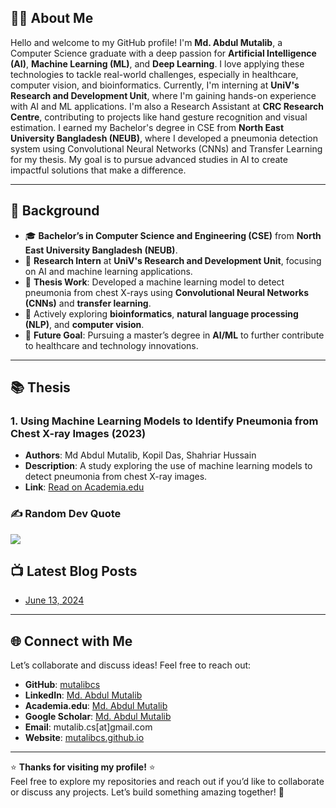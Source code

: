 ## 👨‍💻 About Me
Hello and welcome to my GitHub profile! I'm **Md. Abdul Mutalib**, a Computer Science graduate with a deep passion for **Artificial Intelligence (AI)**, **Machine Learning (ML)**, and **Deep Learning**. I love applying these technologies to tackle real-world challenges, especially in healthcare, computer vision, and bioinformatics. Currently, I'm interning at **UniV's Research and Development Unit**, where I'm gaining hands-on experience with AI and ML applications. I'm also a Research Assistant at **CRC Research Centre**, contributing to projects like hand gesture recognition and visual estimation. I earned my Bachelor's degree in CSE from **North East University Bangladesh (NEUB)**, where I developed a pneumonia detection system using Convolutional Neural Networks (CNNs) and Transfer Learning for my thesis. My goal is to pursue advanced studies in AI to create impactful solutions that make a difference.

---

## 🚀 **Background**

- 🎓 **Bachelor’s in Computer Science and Engineering (CSE)** from **North East University Bangladesh (NEUB)**.
- 🔬 **Research Intern** at **UniV's Research and Development Unit**, focusing on AI and machine learning applications.
- 🧠 **Thesis Work**: Developed a machine learning model to detect pneumonia from chest X-rays using **Convolutional Neural Networks (CNNs)** and **transfer learning**.
- 🌱 Actively exploring **bioinformatics**, **natural language processing (NLP)**, and **computer vision**.
- 🎯 **Future Goal**: Pursuing a master’s degree in **AI/ML** to further contribute to healthcare and technology innovations.


---

## 📚 **Thesis**

### 1. **Using Machine Learning Models to Identify Pneumonia from Chest X-ray Images** (2023)
   - **Authors**: Md Abdul Mutalib, Kopil Das, Shahriar Hussain
   - **Description**: A study exploring the use of machine learning models to detect pneumonia from chest X-ray images.
   - **Link**: [Read on Academia.edu](https://www.academia.edu/120971726)


<!-- ---

## 🌐 Socials:
[![Facebook](https://img.shields.io/badge/Facebook-%231877F2.svg?logo=Facebook&logoColor=white)](https://facebook.com/mutalibcscse) [![Instagram](https://img.shields.io/badge/Instagram-%23E4405F.svg?logo=Instagram&logoColor=white)](https://instagram.com/__abdul_mutalib) [![LinkedIn](https://img.shields.io/badge/LinkedIn-%230077B5.svg?logo=linkedin&logoColor=white)](https://linkedin.com/in/Md-Abdul-Mutalib) [![Medium](https://img.shields.io/badge/Medium-12100E?logo=medium&logoColor=white)](https://medium.com/@mutalibcs) [![Quora](https://img.shields.io/badge/Quora-%23B92B27.svg?logo=Quora&logoColor=white)](https://quora.com/profile/Md-Abdul-Mutalib) [![YouTube](https://img.shields.io/badge/YouTube-%23FF0000.svg?logo=YouTube&logoColor=white)](https://youtube.com/@UCBzPgLe7IdN158VRnXwEWfQ) 

# 💻 Tech Stack:
![C](https://img.shields.io/badge/c-%2300599C.svg?style=plastic&logo=c&logoColor=white) ![C++](https://img.shields.io/badge/c++-%2300599C.svg?style=plastic&logo=c%2B%2B&logoColor=white) ![CSS3](https://img.shields.io/badge/css3-%231572B6.svg?style=plastic&logo=css3&logoColor=white) ![HTML5](https://img.shields.io/badge/html5-%23E34F26.svg?style=plastic&logo=html5&logoColor=white) ![Java](https://img.shields.io/badge/java-%23ED8B00.svg?style=plastic&logo=java&logoColor=white) ![JavaScript](https://img.shields.io/badge/javascript-%23323330.svg?style=plastic&logo=javascript&logoColor=%23F7DF1E) ![LaTeX](https://img.shields.io/badge/latex-%23008080.svg?style=plastic&logo=latex&logoColor=white) ![Markdown](https://img.shields.io/badge/markdown-%23000000.svg?style=plastic&logo=markdown&logoColor=white) ![Python](https://img.shields.io/badge/python-3670A0?style=plastic&logo=python&logoColor=ffdd54) ![Vercel](https://img.shields.io/badge/vercel-%23000000.svg?style=plastic&logo=vercel&logoColor=white) ![Netlify](https://img.shields.io/badge/netlify-%23000000.svg?style=plastic&logo=netlify&logoColor=#00C7B7) ![Heroku](https://img.shields.io/badge/heroku-%23430098.svg?style=plastic&logo=heroku&logoColor=white) ![NPM](https://img.shields.io/badge/NPM-%23000000.svg?style=plastic&logo=npm&logoColor=white) ![React](https://img.shields.io/badge/react-%2320232a.svg?style=plastic&logo=react&logoColor=%2361DAFB) ![MySQL](https://img.shields.io/badge/mysql-%2300f.svg?style=plastic&logo=mysql&logoColor=white) ![Adobe Photoshop](https://img.shields.io/badge/adobephotoshop-%2331A8FF.svg?style=plastic&logo=adobephotoshop&logoColor=white) ![Adobe Illustrator](https://img.shields.io/badge/adobeillustrator-%23FF9A00.svg?style=plastic&logo=adobeillustrator&logoColor=white) 	![Figma](https://img.shields.io/badge/figma-%23F24E1E.svg?style=plastic&logo=figma&logoColor=white) ![NumPy](https://img.shields.io/badge/numpy-%23013243.svg?style=plastic&logo=numpy&logoColor=white) ![Pandas](https://img.shields.io/badge/pandas-%23150458.svg?style=plastic&logo=pandas&logoColor=white) ![scikit-learn](https://img.shields.io/badge/scikit--learn-%23F7931E.svg?style=plastic&logo=scikit-learn&logoColor=white) -->
<!-- # 📊 GitHub Stats:
![](https://github-readme-stats.vercel.app/api?username=mutalibcs&theme=jolly&hide_border=false&include_all_commits=false&count_private=false)<br/>
![](https://github-readme-streak-stats.herokuapp.com/?user=mutalibcs&theme=jolly&hide_border=false)<br/>

![](https://github-readme-stats.vercel.app/api/top-langs/?username=mutalibcs&theme=jolly&hide_border=false&include_all_commits=false&count_private=false&layout=compact) -->

<!-- [![Check out mutalibcs's profile on stardev.io](https://stardev.io/developers/mutalibcs/badge/languages/country.svg)](https://stardev.io/developers/mutalibcs) -->
<!-- ## 🏆 GitHub Trophies
![](https://github-profile-trophy.vercel.app/?username=mutalibcs&theme=radical&no-frame=false&no-bg=false&margin-w=4) -->

### ✍️ Random Dev Quote
![](https://quotes-github-readme.vercel.app/api?type=horizontal&theme=merko)

<!-- ### 🔝 Top Contributed Repo
![](https://github-contributor-stats.vercel.app/api?username=mutalibcs&limit=5&theme=tokyonight&combine_all_yearly_contributions=true) -->


## 📺 Latest Blog Posts

<!-- BLOG-POST-LIST:START -->
- [June 13, 2024](https://www.youtube.com/watch?v=W5sZJLO2-ek)
<!-- BLOG-POST-LIST:END -->

---

## 🌐 **Connect with Me**

Let’s collaborate and discuss ideas! Feel free to reach out:

- **GitHub**: [mutalibcs](https://github.com/mutalibcs)  
- **LinkedIn**: [Md. Abdul Mutalib](https://www.linkedin.com/in/md-abdul-mutalib)  
- **Academia.edu**: [Md. Abdul Mutalib](https://neub.academia.edu/MdAbdulMutalib)  
- **Google Scholar**: [Md. Abdul Mutalib](https://scholar.google.com/citations?user=CkDoYbEAAAAJ&hl=en)  
- **Email**: mutalib.cs[at]gmail.com  
- **Website**: [mutalibcs.github.io](https://mutalibcs.github.io)

---
⭐️ **Thanks for visiting my profile!** ⭐️  
Feel free to explore my repositories and reach out if you’d like to collaborate or discuss any projects. Let’s build something amazing together! 🚀
